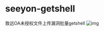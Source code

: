 # seeyon-getshell
致远OA未授权文件上传漏洞批量getshell
![img](https://blog-1259438478.cos.ap-nanjing.myqcloud.com/post-picture1/github1.png)
